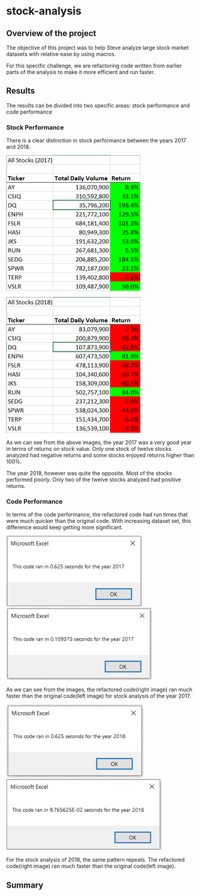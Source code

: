 # stock-analysis

## Overview of the project

The objective of this project was to help Steve analyze large stock market datasets with relative ease by using macros. 

For this specific challenge, we are refactoring code written from earlier parts of the analysis to make it more efficient and run faster. 

## Results

The results can be divided into two specific areas: stock performance and code performance

### Stock Performance

There is a clear distinction in stock performance between the years 2017 and 2018.

![Analysis_images](Resources/2017_stock_analysis.PNG)

![Analysis_images](Resources/2018_stock_analysis.PNG)

As we can see from the above images, the year 2017 was a very good year in terms of returns on stock value. Only one stock of twelve stocks analyzed had negative returns and some stocks enjoyed returns higher than 100%.

The year 2018, however was quite the opposite. Most of the stocks performed poorly. Only two of the twelve stocks analyzed had positive returns.

### Code Performance

In terms of the code performance, the refactored code had run times that were much quicker than the original code. With increasing dataset set, this difference would keep getting more significant.

![Analysis_images](Resources/VBA_Challenge_2017_old.PNG)
![Analysis_images](Resources/VBA_Challenge_2017.PNG)

As we can see from the images, the refactored code(right image) ran much faster than the original code(left image) for stock analysis of the year 2017.

![Analysis_images](Resources/VBA_Challenge_2018_old.PNG)
![Analysis_images](Resources/VBA_Challenge_2018.PNG)

For the stock analysis of 2018, the same pattern repeats. The refactored code(right image) ran much faster than the original code(left image).

## Summary
